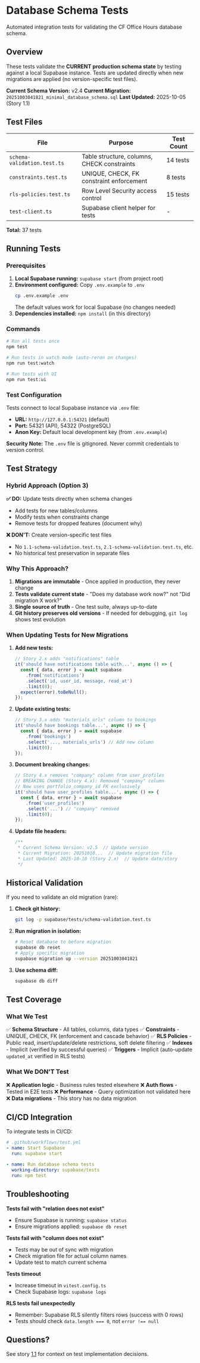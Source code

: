 # Database Schema Tests

Automated integration tests for validating the CF Office Hours database schema.

## Overview

These tests validate the **CURRENT production schema state** by testing against a local Supabase instance. Tests are updated directly when new migrations are applied (no version-specific test files).

**Current Schema Version:** v2.4
**Current Migration:** `20251003041821_minimal_database_schema.sql`
**Last Updated:** 2025-10-05 (Story 1.1)

## Test Files

| File                        | Purpose                                     | Test Count |
| --------------------------- | ------------------------------------------- | ---------- |
| `schema-validation.test.ts` | Table structure, columns, CHECK constraints | 14 tests   |
| `constraints.test.ts`       | UNIQUE, CHECK, FK constraint enforcement    | 8 tests    |
| `rls-policies.test.ts`      | Row Level Security access control           | 15 tests   |
| `test-client.ts`            | Supabase client helper for tests            | -          |

**Total:** 37 tests

## Running Tests

### Prerequisites

1. **Local Supabase running:** `supabase start` (from project root)
2. **Environment configured:** Copy `.env.example` to `.env`
   ```bash
   cp .env.example .env
   ```
   The default values work for local Supabase (no changes needed)
3. **Dependencies installed:** `npm install` (in this directory)

### Commands

```bash
# Run all tests once
npm test

# Run tests in watch mode (auto-rerun on changes)
npm run test:watch

# Run tests with UI
npm run test:ui
```

### Test Configuration

Tests connect to local Supabase instance via `.env` file:

- **URL:** `http://127.0.0.1:54321` (default)
- **Port:** 54321 (API), 54322 (PostgreSQL)
- **Anon Key:** Default local development key (from `.env.example`)

**Security Note:** The `.env` file is gitignored. Never commit credentials to version control.

## Test Strategy

### Hybrid Approach (Option 3)

**✅ DO:** Update tests directly when schema changes

- Add tests for new tables/columns
- Modify tests when constraints change
- Remove tests for dropped features (document why)

**❌ DON'T:** Create version-specific test files

- No `1.1-schema-validation.test.ts`, `2.1-schema-validation.test.ts`, etc.
- No historical test preservation in separate files

### Why This Approach?

1. **Migrations are immutable** - Once applied in production, they never change
2. **Tests validate current state** - "Does my database work now?" not "Did migration X work?"
3. **Single source of truth** - One test suite, always up-to-date
4. **Git history preserves old versions** - If needed for debugging, `git log` shows test evolution

### When Updating Tests for New Migrations

1. **Add new tests:**

   ```typescript
   // Story 2.x adds "notifications" table
   it('should have notifications table with...', async () => {
     const { data, error } = await supabase
       .from('notifications')
       .select('id, user_id, message, read_at')
       .limit(0);
     expect(error).toBeNull();
   });
   ```

2. **Update existing tests:**

   ```typescript
   // Story 3.x adds "materials_urls" column to bookings
   it('should have bookings table...', async () => {
     const { data, error } = await supabase
       .from('bookings')
       .select('..., materials_urls') // Add new column
       .limit(0);
   });
   ```

3. **Document breaking changes:**

   ```typescript
   // Story 4.x removes "company" column from user_profiles
   // BREAKING CHANGE (Story 4.x): Removed "company" column
   // Now uses portfolio_company_id FK exclusively
   it('should have user_profiles table...', async () => {
     const { data, error } = await supabase
       .from('user_profiles')
       .select('...') // "company" removed
       .limit(0);
   });
   ```

4. **Update file headers:**
   ```typescript
   /**
    * Current Schema Version: v2.5  // Update version
    * Current Migration: 20251010...  // Update migration file
    * Last Updated: 2025-10-10 (Story 2.x)  // Update date/story
    */
   ```

## Historical Validation

If you need to validate an old migration (rare):

1. **Check git history:**

   ```bash
   git log -p supabase/tests/schema-validation.test.ts
   ```

2. **Run migration in isolation:**

   ```bash
   # Reset database to before migration
   supabase db reset
   # Apply specific migration
   supabase migration up --version 20251003041821
   ```

3. **Use schema diff:**
   ```bash
   supabase db diff
   ```

## Test Coverage

### What We Test

✅ **Schema Structure** - All tables, columns, data types
✅ **Constraints** - UNIQUE, CHECK, FK (enforcement and cascade behavior)
✅ **RLS Policies** - Public read, insert/update/delete restrictions, soft delete filtering
✅ **Indexes** - Implicit (verified by successful queries)
✅ **Triggers** - Implicit (auto-update `updated_at` verified in RLS tests)

### What We DON'T Test

❌ **Application logic** - Business rules tested elsewhere
❌ **Auth flows** - Tested in E2E tests
❌ **Performance** - Query optimization not validated here
❌ **Data migrations** - This story has no data migration

## CI/CD Integration

To integrate tests in CI/CD:

```yaml
# .github/workflows/test.yml
- name: Start Supabase
  run: supabase start

- name: Run database schema tests
  working-directory: supabase/tests
  run: npm test
```

## Troubleshooting

**Tests fail with "relation does not exist"**

- Ensure Supabase is running: `supabase status`
- Ensure migrations applied: `supabase db reset`

**Tests fail with "column does not exist"**

- Tests may be out of sync with migration
- Check migration file for actual column names
- Update test to match current schema

**Tests timeout**

- Increase timeout in `vitest.config.ts`
- Check Supabase logs: `supabase logs`

**RLS tests fail unexpectedly**

- Remember: Supabase RLS silently filters rows (success with 0 rows)
- Tests should check `data.length === 0`, not `error !== null`

## Questions?

See story [1.1](../../docs/stories/1.1.story.md) for context on test implementation decisions.
